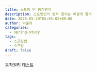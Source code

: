 ```yaml
---
title: 스프링 빈 동작원리
description: 스프링빈의 동작 원리는 어떻게 될까
date: 2025-05-20T00:05:02+09:00
author: 박준하
categories:
  - spring-study
tags:
  - 스프링빈
  - 스프링
draft: false
---
```

동작원리 테스트
